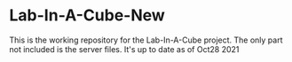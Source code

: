 # Lab-In-A-Cube-New

This is the working repository for the Lab-In-A-Cube project.
The only part not included is the server files.
It's up to date as of Oct28 2021
